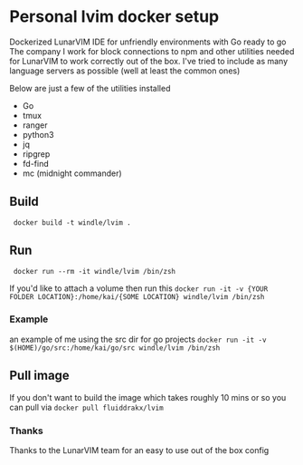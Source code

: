 # Personal lvim docker setup #

Dockerized LunarVIM IDE for unfriendly environments with Go ready to go
The company I work for block connections to npm and other utilities needed for
LunarVIM to work correctly out of the box. I've tried to include as many language servers
as possible (well at least the common ones)


Below are just a few of the utilities installed

* Go
* tmux
* ranger
* python3
* jq
* ripgrep
* fd-find
* mc (midnight commander)


## Build ##
` docker build -t windle/lvim .`

## Run ##
` docker run --rm -it windle/lvim /bin/zsh`

If you'd like to attach a volume then run this
`docker run -it -v {YOUR FOLDER LOCATION}:/home/kai/{SOME LOCATION} windle/lvim /bin/zsh`

### Example ###
an example of me using the src dir for go projects
`docker run -it -v $(HOME)/go/src:/home/kai/go/src windle/lvim /bin/zsh`

## Pull image ##
If you don't want to build the image which takes roughly 10 mins or so you can pull via `docker pull fluiddrakx/lvim`

### Thanks ###
Thanks to the LunarVIM team for an easy to use out of the box config
